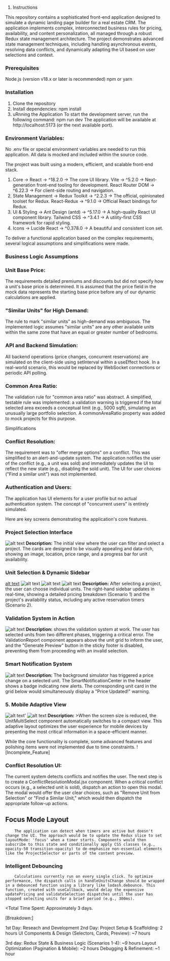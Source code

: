 1. Instructions

<!-- ThinkRealty CRM - Dynamic Landing Page Builder: -->

This repository contains a sophisticated front-end application designed to simulate a dynamic landing page builder for a real estate CRM. The application implements complex, interconnected business rules for pricing, availability, and content personalization, all managed through a robust Redux state management architecture.
The project demonstrates advanced state management techniques, including handling asynchronous events, resolving data conflicts, and dynamically adapting the UI based on user selections and context.

<!-- 2.1 Setup Instructions: -->

### Prerequisites

Node.js (version v18.x or later is recommended)
npm or yarn

### Installation

1. Clone the repository
2. Install dependencies: npm install
3. uRnning the Application
To start the development server, run the following command: npm run dev
The application will be available at http://localhost:5173 (or the next available port).

### Environment Variables:
No .env file or special environment variables are needed to run this application. All data is mocked and included within the source code.

<!-- 2.2 Technology Stack -->

The project was built using a modern, efficient, and scalable front-end stack.
1. Core	-> React -> ^18.2.0	 -> The core UI library. 
           Vite -> ^5.2.0 -> Next-generation front-end tooling for development.
           React Router DOM	 -> ^6.22.3	-> For client-side routing and navigation.
2. State Management -> Redux Toolkit -> ^2.2.3 -> The official, opinionated toolset for Redux.
                       React-Redux -> ^9.1.0 ->	Official React bindings for Redux.
3. UI & Styling -> Ant Design (antd) -> ^5.17.0 ->	A high-quality React UI component library.
                   Tailwind CSS  ->	^3.4.1 -> A utility-first CSS framework for rapid styling.
4. Icons -> Lucide React -> ^0.378.0 -> A beautiful and consistent icon set.

<!-- 2.3 Assumptions Made -->
To deliver a functional application based on the complex requirements, several logical assumptions and simplifications were made.

### Business Logic Assumptions

### Unit Base Price: 
The requirements detailed premiums and discounts but did not specify how a unit's base price is determined. It is assumed that the price field in the mock data represents the starting base price before any of our dynamic calculations are applied.

### "Similar Units" for High Demand: 
The rule to mark "similar units" as high-demand was ambiguous. The implemented logic assumes "similar units" are any other available units within the same zone that have an equal or greater number of bedrooms.

### API and Backend Simulation: 
All backend operations (price changes, concurrent reservations) are simulated on the client-side using setInterval within a useEffect hook. In a real-world scenario, this would be replaced by WebSocket connections or periodic API polling.

### Common Area Ratio: 
The validation rule for "common area ratio" was abstract. A simplified, testable rule was implemented: a validation warning is triggered if the total selected area exceeds a conceptual limit (e.g., 5000 sqft), simulating an unusually large portfolio selection. A commonAreaRatio property was added to mock projects for this purpose.

Simplifications
### Conflict Resolution: 
The requirement was to "offer merge options" on a conflict. This was simplified to an alert-and-update system. The application notifies the user of the conflict (e.g., a unit was sold) and immediately updates the UI to reflect the new state (e.g., disabling the sold unit). The UI for user choices ("Find a similar unit") was not implemented.
### Authentication and Users: 
The application has UI elements for a user profile but no actual authentication system. The concept of "concurrent users" is entirely simulated.

<!-- 2.4 Screenshots and Descriptions -->
Here are key screens demonstrating the application's core features.
### Project Selection Interface
![alt text](image.png)
**Description:** 
The initial view where the user can filter and select a project. The cards are designed to be visually appealing and data-rich, showing an image, location, price range, and a progress bar for unit availability.

### Unit Selection & Dynamic Sidebar
[alt text](image-1.png)
![alt text](image-4.png)
![alt text](image-5.png)
![alt text](image-6.png)
**Description:** 
 After selecting a project, the user can choose individual units. The right-hand sidebar updates in real-time, showing a detailed pricing breakdown (Scenario 1) and the project's availability status, including any active reservation timers (Scenario 2).

### Validation System in Action
![alt text](image-2.png)
**Description:** 
 shows the validation system at work. The user has selected units from two different phases, triggering a critical error. The ValidationReport component appears above the unit grid to inform the user, and the "Generate Preview" button in the sticky footer is disabled, preventing them from proceeding with an invalid selection.

### Smart Notification System
![alt text](image-3.png)
**Description:** 
The background simulator has triggered a price change on a selected unit. The SmartNotificationCenter in the header shows a badge indicating new alerts. The corresponding unit card in the grid below would simultaneously display a "Price Updated!" warning.

### 5. Mobile Adaptive View
![alt text](image-7.png)'
![alt text](image-8.png)
**Description:** >When the screen size is reduced, the UnitMultiSelect component automatically switches to a compact view. This adaptive layout optimizes the user experience for mobile devices by presenting the most critical information in a space-efficient manner.

<!-- 2.5 Incomplete Items and Future Approach -->
While the core functionality is complete, some advanced features and polishing items were not implemented due to time constraints.
![Incomplete_Feature]          

 ### Conflict Resolution UI:    

   The current system detects conflicts and notifies the user. The next step is to create a ConflictResolutionModal.jsx component. When a critical conflict occurs (e.g., a selected unit is sold), dispatch an action to open this modal. The modal would offer the user clear choices, such as "Remove Unit from Selection" or "Find a Similar Unit," which would then dispatch the appropriate follow-up actions.

## Focus Mode Layout	   
        The application can detect when timers are active but doesn't change the UI. The approach would be to update the Redux slice to set layoutMode: 'focus' when a timer starts. Components would then subscribe to this state and conditionally apply CSS classes (e.g., opacity-50 transition-opacity) to de-emphasize non-essential elements like the ProjectSelector or parts of the content preview.

### Intelligent Debouncing  
    	Calculations currently run on every single click. To optimize performance, the dispatch calls in handleUnitsChange should be wrapped in a debounced function using a library like lodash.debounce. This function, created with useCallback, would delay the expensive updatePricing and validateSelection dispatches until the user has stopped selecting units for a brief period (e.g., 300ms).

<!-- 2.6 Time Tracking -->

<Total Time Spent: Approximately 3 days.

[Breakdown:]

1st Day: Reseach and Development 
2nd Day: Project Setup & Scaffolding: 2 hours
         UI Components & Design (Selectors, Cards, Preview): ~7 hours

3rd day: Redux State & Business Logic (Scenarios 1-4): ~9 hours
         Layout Optimization (Pagination & Mobile): ~2 hours
         Debugging & Refinement: ~1 hour